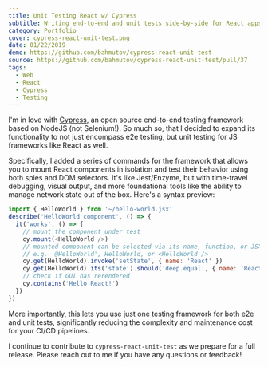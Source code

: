 ```yaml
---
title: Unit Testing React w/ Cypress
subtitle: Writing end-to-end and unit tests side-by-side for React apps
category: Portfolio
cover: cypress-react-unit-test.png
date: 01/22/2019
demo: https://github.com/bahmutov/cypress-react-unit-test
source: https://github.com/bahmutov/cypress-react-unit-test/pull/37
tags:
  - Web
  - React
  - Cypress
  - Testing
---
```


I'm in love with [Cypress](https://www.cypress.io/), an open source end-to-end testing framework based on NodeJS (not Selenium!). So much so, that I decided to expand its functionality to not just encompass e2e testing, but unit testing for JS frameworks like React as well.

Specifically, I added a series of commands for the framework that allows you to mount React components in isolation and test their behavior using both spies and DOM selectors. It's like Jest/Enzyme, but with time-travel debugging, visual output, and more foundational tools like the ability to manage network state out of the box. Here's a syntax preview:

```js
import { HelloWorld } from '~/hello-world.jsx'
describe('HelloWorld component', () => {
  it('works', () => {
    // mount the component under test
    cy.mount(<HelloWorld />)
    // mounted component can be selected via its name, function, or JSX
    // e.g. '@HelloWorld', HelloWorld, or <HelloWorld />
    cy.get(HelloWorld).invoke('setState', { name: 'React' })
    cy.get(HelloWorld).its('state').should('deep.equal', { name: 'React' })
    // check if GUI has rerendered
    cy.contains('Hello React!')
  })
})
```

More importantly, this lets you use just one testing framework for both e2e and unit tests, significantly reducing the complexity and maintenance cost for your CI/CD pipelines.

I continue to contribute to `cypress-react-unit-test` as we prepare for a full release. Please reach out to me if you have any questions or feedback!

